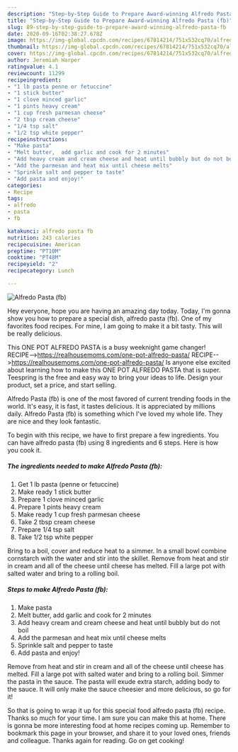 ```yaml
---
description: "Step-by-Step Guide to Prepare Award-winning Alfredo Pasta (fb)"
title: "Step-by-Step Guide to Prepare Award-winning Alfredo Pasta (fb)"
slug: 89-step-by-step-guide-to-prepare-award-winning-alfredo-pasta-fb
date: 2020-09-16T02:38:27.678Z
image: https://img-global.cpcdn.com/recipes/67814214/751x532cq70/alfredo-pasta-fb-recipe-main-photo.jpg
thumbnail: https://img-global.cpcdn.com/recipes/67814214/751x532cq70/alfredo-pasta-fb-recipe-main-photo.jpg
cover: https://img-global.cpcdn.com/recipes/67814214/751x532cq70/alfredo-pasta-fb-recipe-main-photo.jpg
author: Jeremiah Harper
ratingvalue: 4.1
reviewcount: 11299
recipeingredient:
- "1 lb pasta penne or fetuccine"
- "1 stick butter"
- "1 clove minced garlic"
- "1 pints heavy cream"
- "1 cup fresh parmesan cheese"
- "2 tbsp cream cheese"
- "1/4 tsp salt"
- "1/2 tsp white pepper"
recipeinstructions:
- "Make pasta"
- "Melt butter,  add garlic and cook for 2 minutes"
- "Add heavy cream and cream cheese and heat until bubbly but do not boil"
- "Add the parmesan and heat mix until cheese melts"
- "Sprinkle salt and pepper to taste"
- "Add pasta and enjoy!"
categories:
- Recipe
tags:
- alfredo
- pasta
- fb

katakunci: alfredo pasta fb 
nutrition: 243 calories
recipecuisine: American
preptime: "PT10M"
cooktime: "PT48M"
recipeyield: "2"
recipecategory: Lunch

---
```



![Alfredo Pasta (fb)](https://img-global.cpcdn.com/recipes/67814214/751x532cq70/alfredo-pasta-fb-recipe-main-photo.jpg)

Hey everyone, hope you are having an amazing day today. Today, I'm gonna show you how to prepare a special dish, alfredo pasta (fb). One of my favorites food recipes. For mine, I am going to make it a bit tasty. This will be really delicious.

This ONE POT ALFREDO PASTA is a busy weeknight game changer! RECIPE--&gt;https://realhousemoms.com/one-pot-alfredo-pasta/ RECIPE--&gt;https://realhousemoms.com/one-pot-alfredo-pasta/ Is anyone else excited about learning how to make this ONE POT ALFREDO PASTA that is super. Teespring is the free and easy way to bring your ideas to life. Design your product, set a price, and start selling.

Alfredo Pasta (fb) is one of the most favored of current trending foods in the world. It's easy, it is fast, it tastes delicious. It is appreciated by millions daily. Alfredo Pasta (fb) is something which I've loved my whole life. They are nice and they look fantastic.


To begin with this recipe, we have to first prepare a few ingredients. You can have alfredo pasta (fb) using 8 ingredients and 6 steps. Here is how you cook it.

<!--inarticleads1-->

##### The ingredients needed to make Alfredo Pasta (fb):

1. Get 1 lb pasta (penne or fetuccine)
1. Make ready 1 stick butter
1. Prepare 1 clove minced garlic
1. Prepare 1 pints heavy cream
1. Make ready 1 cup fresh parmesan cheese
1. Take 2 tbsp cream cheese
1. Prepare 1/4 tsp salt
1. Take 1/2 tsp white pepper


Bring to a boil, cover and reduce heat to a simmer. In a small bowl combine cornstarch with the water and stir into the skillet. Remove from heat and stir in cream and all of the cheese until cheese has melted. Fill a large pot with salted water and bring to a rolling boil. 

<!--inarticleads2-->

##### Steps to make Alfredo Pasta (fb):

1. Make pasta
1. Melt butter,  add garlic and cook for 2 minutes
1. Add heavy cream and cream cheese and heat until bubbly but do not boil
1. Add the parmesan and heat mix until cheese melts
1. Sprinkle salt and pepper to taste
1. Add pasta and enjoy!


Remove from heat and stir in cream and all of the cheese until cheese has melted. Fill a large pot with salted water and bring to a rolling boil. Simmer the pasta in the sauce. The pasta will exude extra starch, adding body to the sauce. It will only make the sauce cheesier and more delicious, so go for it! 

So that is going to wrap it up for this special food alfredo pasta (fb) recipe. Thanks so much for your time. I am sure you can make this at home. There is gonna be more interesting food at home recipes coming up. Remember to bookmark this page in your browser, and share it to your loved ones, friends and colleague. Thanks again for reading. Go on get cooking!
